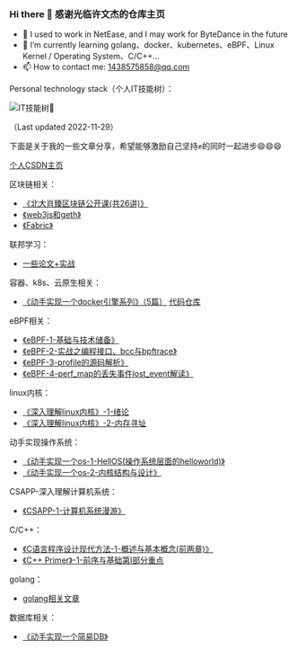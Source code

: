 ### Hi there 👋 感谢光临许文杰的仓库主页

- 🔭 I used to work in NetEase, and I may work for ByteDance in the future
- 🌱 I’m currently learning golang、docker、kubernetes、eBPF、Linux Kernel / Operating System、C/C++...
- 📫 How to contact me: 1438575858@qq.com

Personal technology stack（个人IT技能树）：

![IT技能树🌲](http://xwjpics.gumptlu.work/qinniu_uPic/IT技能树.png)

（Last updated 2022-11-29）

下面是关于我的一些文章分享，希望能够激励自己坚持✊的同时一起进步😄😄😄

[个人CSDN主页](https://blog.csdn.net/weixin_43988498)

区块链相关：
* [《北大肖臻区块链公开课(共26讲)》](https://blog.csdn.net/weixin_43988498/category_10443931.html)
* [《web3js和geth》](https://blog.csdn.net/weixin_43988498/category_11842776.html)
* [《Fabric》](https://blog.csdn.net/weixin_43988498/category_11842773.html)

联邦学习：
* [一些论文+实战](https://blog.csdn.net/weixin_43988498/category_10956310.html)

容器、k8s、云原生相关：
* [《动手实现一个docker引擎系列》（5篇）](https://blog.csdn.net/weixin_43988498/category_12124744.html)  [代码仓库](https://github.com/xwjahahahaha/mydocker)

eBPF相关：
* [《eBPF-1-基础与技术储备》](https://blog.csdn.net/weixin_43988498/article/details/124937929)
* [《eBPF-2-实战之编程接口、bcc与bpftrace》](https://blog.csdn.net/weixin_43988498/article/details/125113777)
* [《eBPF-3-profile的源码解析》](https://blog.csdn.net/weixin_43988498/article/details/125607693)
* [《eBPF-4-perf_map的丢失事件lost_event解读》](https://blog.csdn.net/weixin_43988498/article/details/125993233)

linux内核：
* [《深入理解linux内核》-1-绪论](https://blog.csdn.net/weixin_43988498/article/details/125464889?spm=1001.2014.3001.5502)
* [《深入理解linux内核》-2-内存寻址](https://blog.csdn.net/weixin_43988498/article/details/125825057)

动手实现操作系统：
* [《动手实现一个os-1-HellOS(操作系统层面的helloworld)》](https://blog.csdn.net/weixin_43988498/article/details/125857595)
* [《动手实现一个os-2-内核结构与设计》](https://blog.csdn.net/weixin_43988498/article/details/127519878)

CSAPP-深入理解计算机系统：
* [《CSAPP-1-计算机系统漫游》](https://blog.csdn.net/weixin_43988498/article/details/125022225?spm=1001.2014.3001.5502)

C/C++：
* [《C语言程序设计现代方法-1-概述与基本概念(前两章)》](https://blog.csdn.net/weixin_43988498/article/details/125036270?spm=1001.2014.3001.5502)
* [《C++ Primer》-1-前序与基础第I部分重点](https://blog.csdn.net/weixin_43988498/article/details/128105857)

golang：
* [golang相关文章](https://blog.csdn.net/weixin_43988498/category_10600295.html?spm=1001.2014.3001.5482)

数据库相关：
* [《动手实现一个简易DB》](https://blog.csdn.net/weixin_43988498/category_12124760.html)
